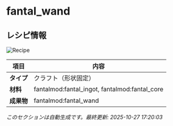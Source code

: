 # fantal_wand



<!-- 🔄 自動生成: 編集しないでください -->

## レシピ情報

![Recipe](../../recipe_images/items/fantal_wand.png)

| 項目 | 内容 |
|---|---|
| **タイプ** | クラフト（形状固定） |
| **材料** | fantalmod:fantal_ingot, fantalmod:fantal_core |
| **成果物** | fantalmod:fantal_wand |

_このセクションは自動生成です。最終更新: 2025-10-27 17:20:03_
<!-- /🔄 自動生成 -->
